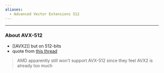 ```yaml
---
aliases:
  - Advanced Vector Extensions 512
---
```

---

### About AVX-512

- [[AVX2]] but on 512-bits
- quote from [this thread](https://github.com/sylikc/jpegview/issues/10#issuecomment-898424251)
>	AMD apparently still won't support AVX-512 since they feel AVX2 is already too much